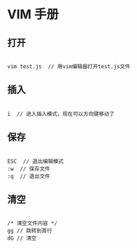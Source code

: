 # VIM 手册

## 打开

```

vim test.js  // 用vim编辑器打开test.js文件

```

## 插入

```

i  // 进入插入模式，现在可以方向键移动了

```

## 保存

```

ESC  // 退出编辑模式
:w  // 保存文件
:q  // 退出文件

```

## 清空

```

/* 清空文件内容 */
gg // 跳转到首行
dG // 清空

```